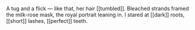 A tug and a flick — like that, her hair [[tumbled]]. Bleached strands framed the milk-rose mask, the royal portrait leaning in. I stared at [[dark]] roots, [[short]] lashes, [[perfect]] teeth.
